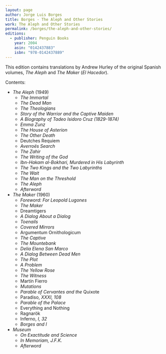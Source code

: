 ```yaml
---
layout: page
author: Jorge Luis Borges
title: Borges - The Aleph and Other Stories
work: The Aleph and Other Stories
permalink: /borges/the-aleph-and-other-stories/
editions:
  - publisher: Penguin Books
    year: 2004
    asin: "0142437883"
    isbn: "978-0142437889"
---
```


This edition contains translations by Andrew Hurley of the original Spanish volumes, _The Aleph_ and _The Maker_ (_El Hacedor_).

Contents:

* _The Aleph_ (1949)
  * _The Immortal_
  * _The Dead Man_
  * _The Theologians_
  * _Story of the Warrior and the Captive Maiden_
  * _A Biography of Tadeo Isidoro Cruz (1829-1874)_
  * _Emma Zunz_
  * _The House of Asterion_
  * _The Other Death_
  * Deutches Requiem
  * _Averroës Search_
  * _The Zahir_
  * _The Writing of the God_
  * _Ibn-Hakam al-Bokhari, Murdered in His Labyrinth_
  * _The Two Kings and the Two Labyrinths_
  * _The Wait_
  * _The Man on the Threshold_
  * _The Aleph_
  * _Afterword_
* _The Maker_ (1960)
  * _Foreword: For Leopold Lugones_
  * _The Maker_
  * Dreamtigers
  * _A Dialog About a Dialog_
  * _Toenails_
  * _Covered Mirrors_
  * Argumentum Ornithologicum
  * _The Captive_
  * _The Mountebank_
  * _Delia Elena San Marco_
  * _A Dialog Between Dead Men_
  * _The Plot_
  * _A Problem_
  * _The Yellow Rose_
  * _The Witness_
  * Martín Fierro
  * _Mutations_
  * _Parable of Cervantes and the_ Quixote
  * Paradiso, _XXXI, 108_
  * _Parable of the Palace_
  * Everything and Nothing
  * Ragnarök
  * Inferno, _I, 32_
  * _Borges and I_
* _Museum_
  * _On Exactitude and Science_
  * _In Memoriam, J.F.K._
  * _Afterword_
